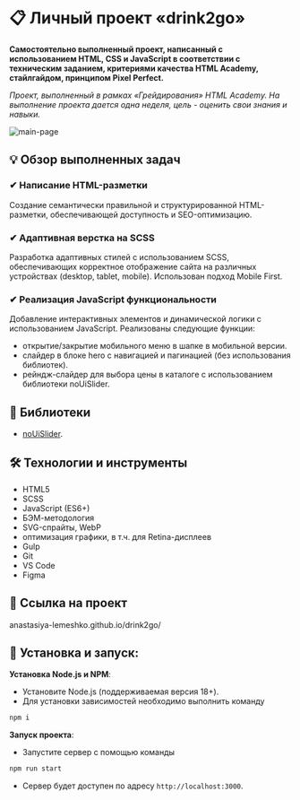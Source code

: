 # 📋 Личный проект «drink2go»

**Самостоятельно выполненный проект, написанный с использованием HTML, CSS и JavaScript в соответствии с техническим заданием, критериями качества HTML Academy, стайлгайдом, принципом Pixel Perfect.**

*Проект, выполненный в рамках «Грейдирования» HTML Academy. На выполнение проекта дается одна неделя, цель - оценить свои знания и навыки.*

![main-page](https://github.com/Anastasiya-Lemeshko/drink2go/blob/master/source/images/readme/hero.gif)

## 💡 Обзор выполненных задач

### ✔ Написание HTML-разметки
Создание семантически правильной и структурированной HTML-разметки, обеспечивающей доступность и SEO-оптимизацию.

### ✔ Адаптивная верстка на SCSS
Разработка адаптивных стилей с использованием SCSS, обеспечивающих корректное отображение сайта на различных устройствах (desktop, tablet, mobile). Использован подход Mobile First.

### ✔ Реализация JavaScript функциональности
Добавление интерактивных элементов и динамической логики с использованием JavaScript.  Реализованы следующие функции:
- открытие/закрытие мобильного меню в шапке в мобильной версии.
- слайдер в блоке hero с навигацией и пагинацией (без использования библиотек).
- рейндж-слайдер для выбора цены в каталоге с использованием библиотеки noUiSlider.


## 📖 Библиотеки

- [noUiSlider](https://refreshless.com/nouislider/).


## 🛠 Технологии и инструменты

- HTML5
- SCSS
- JavaScript (ES6+)
- БЭМ-методология
- SVG-спрайты, WebP
- оптимизация графики, в т.ч. для Retina-дисплеев
- Gulp
- Git
- VS Code
- Figma


## 📌 Ссылка на проект

anastasiya-lemeshko.github.io/drink2go/


## 🚀 Установка и запуск:

**Установка Node.js и NPM**:
- Установите Node.js (поддерживаемая версия 18+).
- Для установки зависимостей необходимо выполнить команду
```bash
npm i
```

**Запуск проекта**:
- Запустите сервер с помощью команды
```bash
npm run start
```
- Сервер будет доступен по адресу `http://localhost:3000`.
